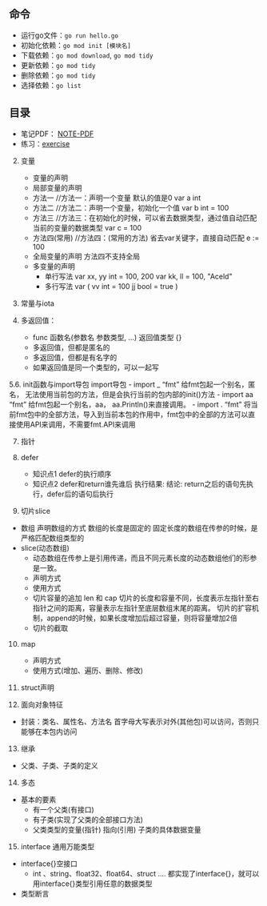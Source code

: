 ## 命令
- 运行go文件：`go run hello.go`
- 初始化依赖：`go mod init [模块名]`
- 下载依赖：`go mod download`, `go mod tidy`
- 更新依赖：`go mod tidy`
- 删除依赖：`go mod tidy`
- 选择依赖：`go list`


## 目录
- 笔记PDF： <a href = "./NOTE-PDF">NOTE-PDF</a>
- 练习：<a href = "./exercise">exercise</a>

2. 变量 
    - 变量的声明
    - 局部变量的声明
    - ⽅法⼀ //⽅法⼀：声明⼀个变量 默认的值是0
        var a int
    - ⽅法⼆ //⽅法⼆：声明⼀个变量，初始化⼀个值
        var b int = 100
    - ⽅法三 //⽅法三：在初始化的时候，可以省去数据类型，通过值⾃动匹配当前的变量的数据类型
        var c = 100
    - ⽅法四(常⽤) //⽅法四：(常⽤的⽅法) 省去var关键字，直接⾃动匹配
        e := 100
    - 全局变量的声明 ⽅法四不⽀持全局
    - 多变量的声明
        - 单⾏写法
            var xx, yy int = 100, 200
            var kk, ll = 100, "Aceld"
        - 多⾏写法
            var (
            vv int = 100
            jj bool = true
            )

3. 常量与iota
4. 多返回值：
    - func 函数名(参数名 参数类型, ...) 返回值类型 {}
    - 多返回值，但都是匿名的
    - 多返回值，但都是有名字的
    - 如果返回值是同一个类型的，可以一起写

5.6. init函数与import导包
    import导包
    - import _ “fmt” 给fmt包起⼀个别名，匿名， ⽆法使⽤当前包的⽅法，但是会执⾏当前的包内部的init()⽅法
    - import aa “fmt” 给fmt包起⼀个别名，aa， aa.Println()来直接调⽤。
    - import . “fmt” 将当前fmt包中的全部⽅法，导⼊到当前本包的作⽤中，fmt包中的全部的⽅法可以直接使⽤API来调⽤，不需要fmt.API来调⽤

7. 指针
8. defer
    - 知识点1 defer的执⾏顺序
    - 知识点2 defer和return谁先谁后
        执⾏结果:
    结论: return之后的语句先执⾏，defer后的语句后执⾏

9. 切⽚slice
- 数组 
    声明数组的⽅式 数组的⻓度是固定的
    固定⻓度的数组在传参的时候，是严格匹配数组类型的
- slice(动态数组)
    - 动态数组在传参上是引⽤传递，⽽且不同元素⻓度的动态数组他们的形参是⼀致。
    - 声明⽅式
    - 使⽤⽅式
    - 切⽚容量的追加
        len 和 cap
        切⽚的⻓度和容量不同，⻓度表示左指针⾄右指针之间的距离，容量表示左指针⾄底层数组末尾的距离。
        切⽚的扩容机制，append的时候，如果⻓度增加后超过容量，则将容量增加2倍
    - 切⽚的截取

10. map
    - 声明⽅式
    - 使⽤⽅式(增加、遍历、删除、修改)

11. struct声明

12. 面向对象特征
- 封装：类名、属性名、⽅法名 ⾸字⺟⼤写表示对外(其他包)可以访问，否则只能够在本包内访问

13. 继承
- 父类、子类、子类的定义

14. 多态
- 基本的要素
    - 有⼀个⽗类(有接⼝)
    - 有⼦类(实现了⽗类的全部接⼝⽅法)
    - ⽗类类型的变量(指针) 指向(引⽤) ⼦类的具体数据变量

15. interface 通⽤万能类型
- interface{}空接⼝
    - int 、string、float32、float64、struct .... 都实现了interface{}，就可以⽤interface{}类型引⽤任意的数据类型
- 类型断⾔